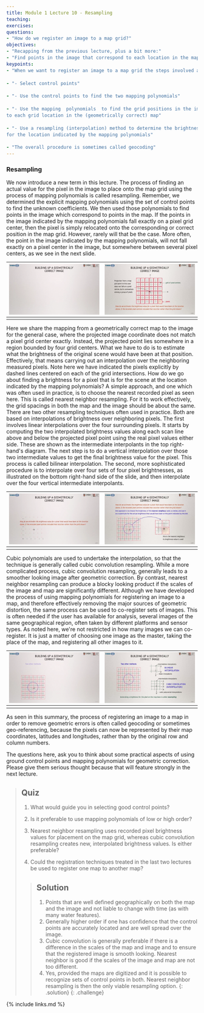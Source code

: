 ```yaml
---
title: Module 1 Lecture 10 - Resampling
teaching: 
exercises:
questions:
- "How do we register an image to a map grid?"
objectives:
- "Recapping from the previous lecture, plus a bit more:"
- "Find points in the image that correspond to each location in the map grid. "
keypoints:
- "When we want to register an image to a map grid the steps involved are:"

- "- Select control points"

- "- Use the control points to find the two mapping polynomials"

- "- Use the mapping  polynomials  to find the grid positions in the image corresponding
to each grid location in the (geometrically correct) map"

- "- Use a resampling (interpolation) method to determine the brightness value to use
for the location indicated by the mapping polynomials"

- "The overall procedure is sometimes called geocoding"
---
```


### Resampling

We now introduce a new term in this lecture. The process of finding an actual value for the pixel in the image to place onto the map grid using the process of mapping polynomials is called resampling. Remember, we determined the explicit mapping polynomials using the set of control points to find the unknown coefficients. We then used those polynomials to find points in the image which correspond to points in the map. If the points in the image indicated by the mapping polynomials fall exactly on a pixel grid center, then the pixel is simply relocated onto the corresponding or correct position in the map grid. However, rarely will that be the case. More often, the point in the image indicated by the mapping polynomials, will not fall exactly on a pixel center in the image, but somewhere between several pixel centers, as we see in the next slide. 

| ![grid_of_pixel](..\fig\Lec_10\grid_of_pixel.gif) | ![grid_of_pixel](..\fig\Lec_10\grid_of_pixel.png) |
| ------------------------------------------------- | ------------------------------------------------- |
|                                                   |                                                   |

Here we share the mapping from a geometrically correct map to the image for the general case, where the projected image coordinate does not match a pixel grid center exactly. Instead, the projected point lies somewhere in a region bounded by four grid centers. What we have to do is to estimate what the brightness of the original scene would have been at that position. Effectively, that means carrying out an interpolation over the neighboring measured pixels. Note here we have indicated the pixels explicitly by dashed lines centered on each of the grid intersections. How do we go about finding a brightness for a pixel that is for the scene at the location indicated by the mapping polynomials? A simple approach, and one which was often used in practice, is to choose the nearest recorded pixel as seen here. This is called nearest neighbor resampling. For it to work effectively, the grid spacings in both the map and the image should be about the same. There are two other resampling techniques often used in practice. Both are based on interpolations of brightness over neighboring pixels. The first involves linear interpolations over the four surrounding pixels. It starts by computing the two interpolated brightness values along each scan line above and below the projected pixel point using the real pixel values either side. These are shown as the intermediate interpolants in the top right-hand's diagram. The next step is to do a vertical interpolation over those two intermediate values to get the final brightness value for the pixel. This process is called bilinear interpolation. The second, more sophisticated procedure is to interpolate over four sets of four pixel brightnesses, as illustrated on the bottom right-hand side of the slide, and then interpolate over the four vertical intermediate interpolants. 

| ![geometrically_correct_image](..\fig\Lec_10\geometrically_correct_image.gif) | ![geometrically_correct_image](..\fig\Lec_10\geometrically_correct_image.png) |
| ------------------------------------------------------------ | ------------------------------------------------------------ |
|                                                              |                                                              |

Cubic polynomials are used to undertake the interpolation, so that the technique is generally called cubic convolution resampling. While a more complicated process, cubic convolution resampling, generally leads to a smoother looking image after geometric correction. By contrast, nearest neighbor resampling can produce a blocky looking product if the scales of the image and map are significantly different. Although we have developed the process of using mapping polynomials for registering an image to a map, and therefore effectively removing the major sources of geometric distortion, the same process can be used to co-register sets of images. This is often needed if the user has available for analysis, several images of the same geographical region, often taken by different platforms and sensor types. As noted here, we're not restricted in how many images we can co-register. It is just a matter of choosing one image as the master, taking the place of the map, and registering all other images to it. 

| ![two_other_methods](..\fig\Lec_10\two_other_methods.gif) | ![two_other_methods](..\fig\Lec_10\two_other_methods.png) |
| --------------------------------------------------------- | --------------------------------------------------------- |
|                                                           |                                                           |

As seen in this summary, the process of registering an image to a map in order to remove geometric errors is often called geocoding or sometimes geo-referencing, because the pixels can now be represented by their map coordinates, latitudes and longitudes, rather than by the original row and column numbers. 

The questions here, ask you to think about some practical aspects of using ground control points and mapping polynomials for geometric correction. Please give them serious thought because that will feature strongly in the next lecture. 

> ## Quiz
>
> 1. What would guide you in selecting good control points?
>
> 2. Is it preferable to use mapping polynomials of low or high order?
>
> 3. Nearest neighbor resampling uses recorded pixel brightness values for placement on the map grid, whereas cubic convolution resampling creates new, interpolated brightness values. Is either preferable?
>
> 4. Could the registration techniques treated in the last two lectures be used  to register one map to another map?
>
> > ## Solution
> >
> > 1. Points that are well defined geographically on both the map and the image and not liable to change with time (as with many water features).
> > 2. Generally higher order if one has confidence that the control points are accurately  located and are well spread over the image. 
> > 3. Cubic convolution is generally preferable if there is a difference in the scales of the map and image and to ensure that the registered image is smooth looking.  Nearest neighbor is good if the scales of the image and map are not too different.
> > 4. Yes, provided the maps are digitized and it is possible to recognize sets of control points in both.  Nearest neighbor resampling is then the only viable resampling option.
> {: .solution}
{: .challenge}

{% include links.md %}

